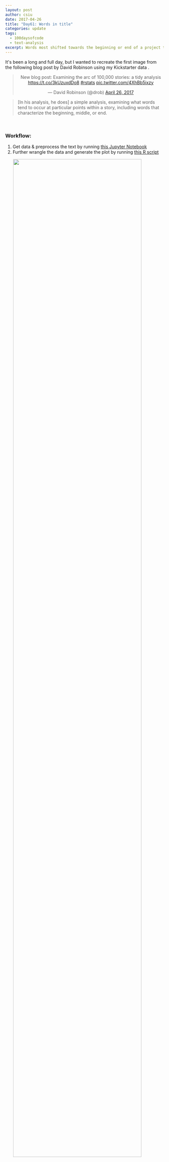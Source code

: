 ```yaml
---
layout: post
author: csiu
date: 2017-04-26
title: "Day61: Words in title"
categories: update
tags:
  - 100daysofcode
  - text-analysis
excerpt: Words most shifted towards the beginning or end of a project title
---
```


It's been a long and full day, but I wanted to recreate the first image from the following blog post by David Robinson using my Kickstarter data [<i class="fa fa-github"></i>](https://github.com/csiu/kick).


<center>
<blockquote class="twitter-tweet" data-cards="hidden" data-lang="en"><p lang="en" dir="ltr">New blog post: Examining the arc of 100,000 stories: a tidy analysis <a href="https://t.co/3kUzuxdDo8">https://t.co/3kUzuxdDo8</a> <a href="https://twitter.com/hashtag/rstats?src=hash">#rstats</a> <a href="https://t.co/4XhBb5ixzy">pic.twitter.com/4XhBb5ixzy</a></p>&mdash; David Robinson (@drob) <a href="https://twitter.com/drob/status/857242455909027840">April 26, 2017</a></blockquote> <script async src="//platform.twitter.com/widgets.js" charset="utf-8"></script>
</center>

> [In his analysis, he does] a simple analysis, examining what words tend to occur at particular points within a story, including words that characterize the beginning, middle, or end.

<br>

### Workflow:

1. Get data & preprocess the text by running [this Jupyter Notebook](https://nbviewer.jupyter.org/github/csiu/kick/blob/master/src/ipynb/day61_drob_arc.ipynb)
2. Further wrangle the data and generate the plot by running [this R script](https://gist.github.com/csiu/3b2f792de6f41b80e6889921f3d3715e)

<img src="{{ site.baseurl }}/img/figure/2017-04-26/day61.png" style="display: block; margin: auto; width:90%" />

Reflecting back, the median word position might change slightly had I not removed stop words and digits. The purpose of the text preprocessing was to standardize the words so that different variation of words mean the same thing, for instance "messaging" and "messages". *A trade-off.*
